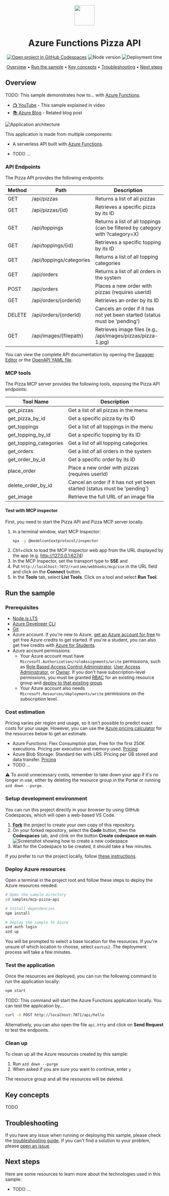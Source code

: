 <!--
---
page_type: sample
languages:
  - azdeveloper
  - javascript
  - typescript
  - nodejs
  - bicep
products:
  - azure
  - azure-openai
  - ai-services
urlFragment: mcp-pizza-api-javascript
name: TODO
description: TODO
---
-->

<!-- prettier-ignore -->
<!-- Learn samples onboarding: https://review.learn.microsoft.com/en-us/help/contribute/samples/process/onboarding?branch=main -->

<div align="center">

<img src="./docs/images/icon.png" alt="" align="center" height="64" />

# Azure Functions Pizza API

[![Open project in GitHub Codespaces](https://img.shields.io/badge/Codespaces-Open-blue?style=flat-square&logo=github)](https://codespaces.new/Azure-Samples/serverless-recipes-javascript?hide_repo_select=true&ref=main&quickstart=true)
![Node version](https://img.shields.io/badge/Node.js->=20-3c873a?style=flat-square)
![Deployment time](https://img.shields.io/badge/Time%20to%20deploy-10min-teal?style=flat-square)
<!-- [![Watch video on YouTube](https://img.shields.io/badge/YouTube-Watch-d95652.svg?style=flat-square&logo=youtube)](TODO) -->

[Overview](#overview) • [Run the sample](#run-the-sample) • [Key concepts](#key-concepts) • [Troubleshooting](#troubleshooting) • [Next steps](#next-steps)

</div>

## Overview

TODO: This sample demonstrates how to... with [Azure Functions](https://learn.microsoft.com/azure/azure-functions/functions-overview?pivots=programming-language-javascript).

- [📺 YouTube](TODO) - This sample explained in video
- [📚 Azure Blog](TODO) - Related blog post

![Application architecture](./docs/images/architecture.drawio.png)

This application is made from multiple components:

- A serverless API built with [Azure Functions](https://learn.microsoft.com/azure/azure-functions/functions-overview?pivots=programming-language-javascript).

- TODO ...

### API Endpoints

The Pizza API provides the following endpoints:

| Method | Path | Description |
|--------|------|-------------|
| GET | /api/pizzas | Returns a list of all pizzas |
| GET | /api/pizzas/{id} | Retrieves a specific pizza by its ID |
| GET | /api/toppings | Returns a list of all toppings (can be filtered by category with ?category=X) |
| GET | /api/toppings/{id} | Retrieves a specific topping by its ID |
| GET | /api/toppings/categories | Returns a list of all topping categories |
| GET | /api/orders | Returns a list of all orders in the system |
| POST | /api/orders | Places a new order with pizzas (requires userId) |
| GET | /api/orders/{orderId} | Retrieves an order by its ID |
| DELETE | /api/orders/{orderId} | Cancels an order if it has not yet been started (status must be 'pending') |
| GET | /api/images/{filepath} | Retrieves image files (e.g., /api/images/pizzas/pizza-1.jpg) |

You can view the complete API documentation by opening the [Swagger Editor](https://editor.swagger.io/?url=https://raw.githubusercontent.com/microsoft/open-hack-build-25/blob/pizza-api/src/pizza-api/openapi.yaml) or the [OpenAPI YAML file](openapi.yaml).

### MCP tools

The Pizza MCP server provides the following tools, exposing the Pizza API endpoints:

| Tool Name | Description |
|-----------|-------------|
| get_pizzas | Get a list of all pizzas in the menu |
| get_pizza_by_id | Get a specific pizza by its ID |
| get_toppings | Get a list of all toppings in the menu |
| get_topping_by_id | Get a specific topping by its ID |
| get_topping_categories | Get a list of all topping categories |
| get_orders | Get a list of all orders in the system |
| get_order_by_id | Get a specific order by its ID |
| place_order | Place a new order with pizzas (requires userId) |
| delete_order_by_id | Cancel an order if it has not yet been started (status must be 'pending') |
| get_image | Retrieve the full URL of an image file |

#### Test with MCP inspector

First, you need to start the Pizza API and Pizza MCP server locally.

1. In a terminal window, start MCP Inspector:
    ```bash
    npx -y @modelcontextprotocol/inspector
    ```
2. Ctrl+click to load the MCP Inspector web app from the URL displayed by the app (e.g. http://127.0.0.1:6274)
3. In the MCP Inspector, set the transport type to **SSE** and 
3. Put `http://localhost:7072/runtime/webhooks/mcp/sse` in the URL field and click on the **Connect** button.
4. In the **Tools** tab, select **List Tools**. Click on a tool and select **Run Tool**.

## Run the sample

### Prerequisites

- [Node.js LTS](https://nodejs.org/en/download/)
- [Azure Developer CLI](https://aka.ms/azure-dev/install)
- [Git](https://git-scm.com/downloads)
- Azure account. If you're new to Azure, [get an Azure account for free](https://azure.microsoft.com/free) to get free Azure credits to get started. If you're a student, you can also get free credits with [Azure for Students](https://aka.ms/azureforstudents).
- Azure account permissions:
  - Your Azure account must have `Microsoft.Authorization/roleAssignments/write` permissions, such as [Role Based Access Control Administrator](https://learn.microsoft.com/azure/role-based-access-control/built-in-roles#role-based-access-control-administrator-preview), [User Access Administrator](https://learn.microsoft.com/azure/role-based-access-control/built-in-roles#user-access-administrator), or [Owner](https://learn.microsoft.com/azure/role-based-access-control/built-in-roles#owner). If you don't have subscription-level permissions, you must be granted [RBAC](https://learn.microsoft.com/azure/role-based-access-control/built-in-roles#role-based-access-control-administrator-preview) for an existing resource group and [deploy to that existing group](docs/deploy_existing.md#resource-group).
  - Your Azure account also needs `Microsoft.Resources/deployments/write` permissions on the subscription level.

### Cost estimation

Pricing varies per region and usage, so it isn't possible to predict exact costs for your usage.
However, you can use the [Azure pricing calculator](TODO) for the resources below to get an estimate.

- Azure Functions: Flex Consumption plan, Free for the first 250K executions. Pricing per execution and memory used. [Pricing](https://azure.microsoft.com/pricing/details/functions/)
- Azure Blob Storage: Standard tier with LRS. Pricing per GB stored and data transfer. [Pricing](https://azure.microsoft.com/pricing/details/storage/blobs/)
- TODO ...

⚠️ To avoid unnecessary costs, remember to take down your app if it's no longer in use,
either by deleting the resource group in the Portal or running `azd down --purge`.

### Setup development environment

You can run this project directly in your browser by using GitHub Codespaces, which will open a web-based VS Code.

1. [**Fork**](https://github.com/Azure-Samples/serverless-recipes-javascript/fork) the project to create your own copy of this repository.
2. On your forked repository, select the **Code** button, then the **Codespaces** tab, and clink on the button **Create codespace on main**.
   ![Screenshot showing how to create a new codespace](../../docs/images/codespaces.png?raw=true)
3. Wait for the Codespace to be created, it should take a few minutes.

If you prefer to run the project locally, follow [these instructions](../../README.md#use-your-local-environment).

### Deploy Azure resources

Open a terminal in the project root and follow these steps to deploy the Azure resources needed:

```bash
# Open the sample directory
cd samples/mcp-pizza-api

# Install dependencies
npm install

# Deploy the sample to Azure
azd auth login
azd up
```

You will be prompted to select a base location for the resources. If you're unsure of which location to choose, select `eastus2`.
The deployment process will take a few minutes.

### Test the application

Once the resources are deployed, you can run the following command to run the application locally:

```bash
npm start
```

TODO: This command will start the Azure Functions application locally. You can test the application by...

```bash
curl -X POST http://localhost:7071/api/hello
```

Alternatively, you can also open the file `api.http` and click on **Send Request** to test the endpoints.

### Clean up

To clean up all the Azure resources created by this sample:

1. Run `azd down --purge`
2. When asked if you are sure you want to continue, enter `y`

The resource group and all the resources will be deleted.

## Key concepts


TODO

## Troubleshooting

If you have any issue when running or deploying this sample, please check the [troubleshooting guide](../../docs/troubleshooting.md). If you can't find a solution to your problem, please [open an issue](https://github.com/Azure-Samples/serverless-recipes-javascript/issues).

## Next steps

Here are some resources to learn more about the technologies used in this sample:

- TODO ...
